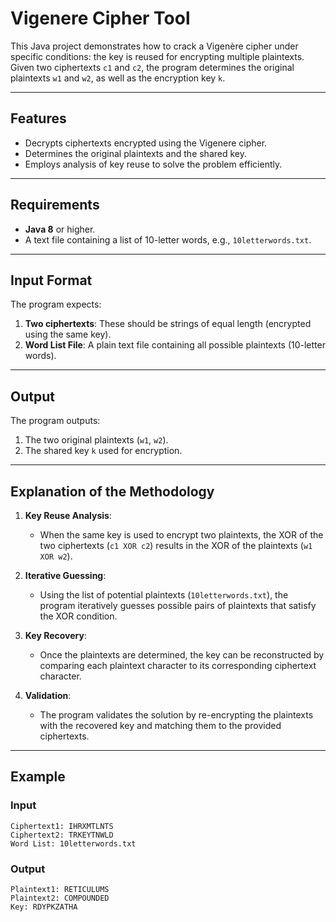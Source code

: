 # Vigenere Cipher Tool

This Java project demonstrates how to crack a Vigenère cipher under specific conditions: the key is reused for encrypting multiple plaintexts. Given two ciphertexts `c1` and `c2`, the program determines the original plaintexts `w1` and `w2`, as well as the encryption key `k`.

---

## Features
- Decrypts ciphertexts encrypted using the Vigenere cipher.
- Determines the original plaintexts and the shared key.
- Employs analysis of key reuse to solve the problem efficiently.

---

## Requirements
- **Java 8** or higher.
- A text file containing a list of 10-letter words, e.g., `10letterwords.txt`.

---

## Input Format
The program expects:
1. **Two ciphertexts**: These should be strings of equal length (encrypted using the same key).
2. **Word List File**: A plain text file containing all possible plaintexts (10-letter words).

---

## Output
The program outputs:
1. The two original plaintexts (`w1`, `w2`).
2. The shared key `k` used for encryption.

---

## Explanation of the Methodology
1. **Key Reuse Analysis**:
   - When the same key is used to encrypt two plaintexts, the XOR of the two ciphertexts (`c1 XOR c2`) results in the XOR of the plaintexts (`w1 XOR w2`).

2. **Iterative Guessing**:
   - Using the list of potential plaintexts (`10letterwords.txt`), the program iteratively guesses possible pairs of plaintexts that satisfy the XOR condition.

3. **Key Recovery**:
   - Once the plaintexts are determined, the key can be reconstructed by comparing each plaintext character to its corresponding ciphertext character.

4. **Validation**:
   - The program validates the solution by re-encrypting the plaintexts with the recovered key and matching them to the provided ciphertexts.

---


## Example
### Input
```plaintext
Ciphertext1: IHRXMTLNTS
Ciphertext2: TRKEYTNWLD
Word List: 10letterwords.txt
```

### Output

```plaintext
Plaintext1: RETICULUMS
Plaintext2: COMPOUNDED
Key: RDYPKZATHA
```


